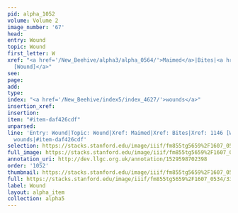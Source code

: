 ```yaml
---
pid: alpha_1052
volume: Volume 2
image_number: '67'
head: 
entry: Wound
topic: Wound
first_letter: W
xref: "<a href='/New_Beehive/alpha3/alpha_0564/'>Maimed</a>|Bites|<a href='/New_Beehive/toc/toc2_223/'>1146
  [Wound]</a>"
see: 
page: 
add: 
type: 
index: "<a href='/New_Beehive/index5/index_4627/'>wounds</a>"
insertion_xref: 
insertion: 
item: "#item-daf426cdf"
unparsed: 
line: 'Entry: Wound|Topic: Wound|Xref: Maimed|Xref: Bites|Xref: 1146 [Wound]|Index:
  wounds|#item-daf426cdf'
selection: https://stacks.stanford.edu/image/iiif/fm855tg5659%2F1607_0534/330,1582,3034,331/full/0/default.jpg
full_image: https://stacks.stanford.edu/image/iiif/fm855tg5659%2F1607_0534/full/full/0/default.jpg
annotation_uri: http://dev.llgc.org.uk/annotation/1529598702398
order: '1052'
thumbnail: https://stacks.stanford.edu/image/iiif/fm855tg5659%2F1607_0534/330,1582,600,180/250,/0/default.jpg
full: https://stacks.stanford.edu/image/iiif/fm855tg5659%2F1607_0534/330,1582,3034,331/full/0/default.jpg
label: Wound
layout: alpha_item
collection: alpha5
---
```


